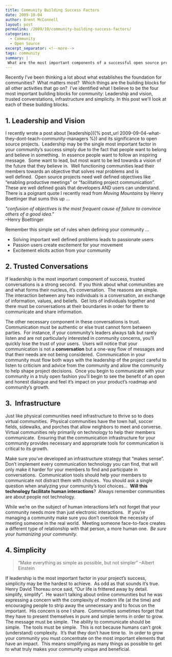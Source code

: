 ```yaml
---
title: Community Building Success Factors
date: 2009-10-04
author: Brent McConnell
layout: post
permalink: /2009/10/community-building-success-factors/
categories:
  - Community
  - Open Source
excerpt_separator: <!--more-->
tags: community
summary: |
 What are the most important components of a successful open source project.  In this post we'll look at 4 of the most important.
---
```

Recently I’ve been thinking a lot about what establishes the foundation for communities?  What matters most?  Which things are the building blocks for all other activities that go on?  I’ve identified what I believe to be the four most important building blocks for community:  Leadership and vision, trusted converstations, infrastructure and simplicity.  In this post we'll look at each of these building blocks.
<!--more-->
## 1. Leadership and Vision
I recently wrote a post about [leadership]({% post_url 2009-09-04-what-they-dont-teach-community-managers %}) and its significance to open source projects.  Leadership may be the single most important factor in your community’s success simply due to the fact that people want to belong and believe in something.  In essence people want to follow an inspiring message.  Some want to lead, but most want to be led towards a vision of the future that they believe in.  Well functioning communities lead their members towards an objective that solves real problems and is well defined.  Open source projects need well defined objectives like “enabling productive meetings” or “facilitating project communication”.  These are well defined goals that developers AND users can understand.  There is a poignant quote I recently read from <em>Moving Mountains</em> by Henry Boettinger that sums this up …

<em>"confusion of objectives is the most frequent cause of failure to convince others of a good idea."</em> <br>
–Henry Boettinger

Remember this simple set of rules when defining your community …
* Solving important well defined problems leads to passionate users
* Passion users create excitement for your movement
* Excitement elicits action from your community

## 2. Trusted Conversations
If leadership is the most important component of success, trusted conversations is a strong second.  If you think about what communities are and what forms their nucleus, it’s conversation.  The reasons are simple.  The interaction between any two individuals is a conversation, an exchange of information, values, and beliefs.  Get lots of individuals together and there must be conversations at their boundaries in order for them to communicate and share information.

The other necessary component in these conversations is trust.  Communication must be authentic or else trust cannot form between parties.  For instance, if your community’s leaders always talk but rarely listen and are not particularly interested in community concerns, you’ll quickly lose the trust of your users.  Users will notice that your communication is not a <strong>conversation</strong> but a one-way flow of messages and that their needs are not being considered.  Communication in your community must flow both ways with the leadership of the project careful to listen to criticism and advice from the community and allow the community to help shape project decisions.  Once you begin to communicate with your community in a truly open fashion you’ll begin to see the benefit of an open and honest dialogue and feel it’s impact on your product’s roadmap and community’s growth.

## 3.  Infrastructure
Just like physical communities need infrastructure to thrive so to does virtual communities.  Physical communities have the town hall, soccer fields, sidewalks, and porches that allow neighbors to meet and converse.  Virtual communities rely primarily on technology to help their members communicate.  Ensuring that the communication infrastructure for your community provides necessary and appropriate tools for communication is critical to its growth.

Make sure you’ve developed an infrastructure strategy that “makes sense”.  Don’t implement every communication technology you can find, that will only make it harder for your members to find and participate in conversations.  Communication tools should help your members to communicate not distract them with choices.  You should ask a single question when analyzing your community’s tool choices…  <strong>Will this technology facilitate human interactions</strong>?  Always remember communities are about people not technology.

While we’re on the subject of human interactions let’s not forget that your community needs more than just electronic interactions.   If you’re managing a community make sure you don’t overlook the necessity of meeting someone in the real world.  Meeting someone face-to-face creates a different type of relationship with that person, a more human one.  <em>Be sure your humanizing your community.</em>

## 4. Simplicity
<blockquote>“Make everything as simple as possible, but not simpler” –Albert Einstein</blockquote>
If leadership is the most important factor in your project’s success, simplicity may be the hardest to achieve.  As odd as that sounds it’s true.  Henry David Thoreau once said, “Our life is frittered away by detail. simplify, simplify”.  He wasn’t talking about online communities but he was expressing a concern with the complexity of modern life (at the time) and encouraging people to strip away the unnecessary and to focus on the important.  His concern is one I share.  Communities sometimes forget that they have to present themselves in pure and simple terms in order to grow.  The message must be simple.  The ability to communicate should be simple.  The tools must be simple.  This is not because humans can’t grok (understand) complexity.  It’s that they don’t have time to.  In order to grow your community you must concentrate on the most important elements that have an impact.  This means simplifying as many things as possible to get to what truly makes your community unique and beneficial.